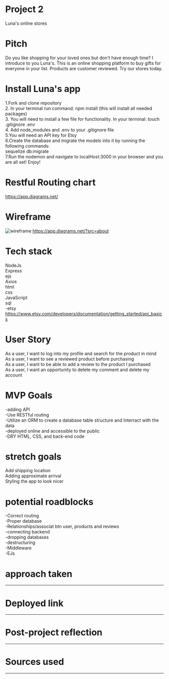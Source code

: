 # Project 2
Luna's online stores


#  Pitch
Do you like shopping for your loved ones but don't have enough time? I introduce to you Luna's. This is an online shopping platform to buy gifts for everyone in your list. Products are customer reviewed. Try our stores today.

# Install Luna's app
1.Fork and clone repository<br>
2. In your terminal run command: npm install (this will install all needed packages)<br>
3. You will need to install a few file for functionality. In your terminal: touch .gitignore .env<br>
4. Add node_modules and .env to your .gitignore file<br>
5.You will need an API key for Etsy<br>
6.Create the database and migrate the models into it by running the following commands:<br> sequelize db:migrate<br>
7.Run the nodemon and navigate to localHost:3000 in your browser and you are all set! Enjoy!<br>


# Restful Routing chart
https://app.diagrams.net/
# Wireframe
![wireframe](./wireframe.png)
https://app.diagrams.net/?src=about


# Tech stack
NodeJs <br>
Express<br>
ejs<br>
Axios<br>
html<br>
css<br>
JavaScript<br>
sql<br>
-etsy https://www.etsy.com/developers/documentation/getting_started/api_basics

# User Story
As a user, I want to log into my profile and search for the product in mind<br>
As a user, I want to see a reviewed product before purchasing<br>
As a user, I want to be able to add a review to the product I purchased<br>
As a user, I want an opportunity to delete my comment and delete my account<br>

# MVP Goals
-adding API<br>
-Use RESTful routing<br>
-Utilize an ORM to create a database table structure and Interract with the data<br>
-deployed online and accessible to the public<br>
-DRY HTML, CSS, and back-end code




# stretch goals
Add shipping location<br>
Adding approximate arrival<br>
Styling the app to look nicer


# potential roadblocks
-Correct routing <br>
-Proper database <br>
-Relationships/associat btn user, products and reviews<br>
-connecting backend<br>
-dropping databases<br>
-destructuring <br>
-Middleware<br>
-EJs<br>
# approach taken
---------------------------------------------------


# Deployed link
--------------------------------------------


#  Post-project reflection 
-------------------------------
# Sources used
------------------------------





